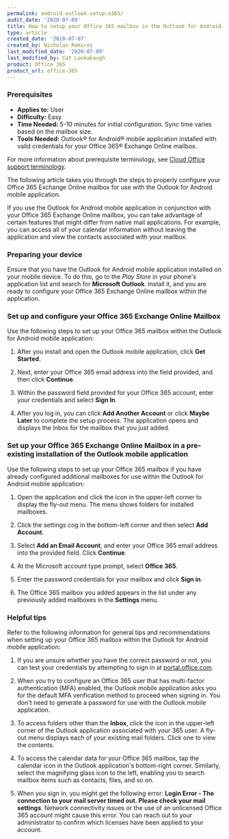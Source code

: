 ```yaml
---
permalink: android-outlook-setup-o365/
audit_date: '2020-07-09'
title: How to setup your Office 365 mailbox in the Outlook for Android mobile application
type: article
created_date: '2020-07-07'
created_by: Nicholas Ramirez
last_modified_date: '2020-07-09'
last_modified_by: Cat Lookabaugh
product: Office 365
product_url: office-365
---
```


### Prerequisites

- **Applies to:** User
- **Difficulty:** Easy
- **Time Needed:** 5-10 minutes for initial configuration. Sync time varies based on the mailbox size.
- **Tools Needed:** Outlook&reg; for Android&reg; mobile application installed with valid credentials for your
  Office 365&reg; Exchange Online mailbox.

For more information about prerequisite terminology, see [Cloud Office support terminology](/how-to/cloud-office-support-terminology).

The following article takes you through the steps to properly configure your Office 365 Exchange Online mailbox
for use with the Outlook for Android mobile application.

If you use the Outlook for Android mobile application in conjunction with your Office 365 Exchange Online mailbox, you can
take advantage of certain features that might differ from native mail applications. For example, you can access all of your
calendar information without leaving the application and view the contacts associated with your mailbox.

### Preparing your device

Ensure that you have the Outlook for Android mobile application installed on your mobile device. To do this, go to the
*Play Store* in your phone's application list and search for **Microsoft Outlook**. Install it, and you are ready
to configure your Office 365 Exchange Online mailbox within the application.

### Set up and configure your Office 365 Exchange Online Mailbox

Use the following steps to set up your Office 365 mailbox within the Outlook for Android mobile application:

1. After you install and open the Outlook mobile application, click **Get Started**.

2. Next, enter your Office 365 email address into the field provided, and then click **Continue**.

3. Within the password field provided for your Office 365 account, enter your credentials and select **Sign In**.

4. After you log in, you can click **Add Another Account** or click **Maybe Later** to complete the setup process.
   The application opens and displays the Inbox for the mailbox that you just added.

### Set up your Office 365 Exchange Online Mailbox in a pre-existing installation of the Outlook mobile application

Use the following steps to set up your Office 365 mailbox if you have already configured additional mailboxes for use
within the Outlook for Android mobile application:

1. Open the application and click the icon in the upper-left corner to display the fly-out menu. The menu shows folders
for installed mailboxes.

2. Click the settings cog in the bottom-left corner and then select **Add Account**.

3. Select **Add an Email Account**, and enter your Office 365 email address into the provided field. Click **Continue**.

4. At the Microsoft account type prompt, select **Office 365**.

5. Enter the password credentials for your mailbox and click **Sign in**.

6. The Office 365 mailbox you added appears in the list under any previously added mailboxes in the **Settings** menu. 


### Helpful tips

Refer to the following information for general tips and recommendations when setting up your Office 365 mailbox within
the Outlook for Android mobile application:

1. If you are unsure whether you have the correct password or not, you can test your credentials by attempting to sign
   in at [portal.office.com](https://portal.office.com).

2. When you try to configure an Office 365 user that has multi-factor authentication (MFA) enabled, the Outlook mobile
   application asks you for the default MFA verification method to proceed when signing in. You don't need to generate
   a password for use with the Outlook mobile application.

3. To access folders other than the **Inbox**, click the icon in the upper-left corner of the Outlook application
   associated with your 365 user. A fly-out menu displays each of your existing mail folders. Click one to view the contents.

4. To access the calendar data for your Office 365 mailbox, tap the calendar icon in the Outlook application's
   bottom-right corner. Similarly, select the magnifying glass icon to the left, enabling you to search mailbox items
   such as contacts, files, and so on.

5. When you sign in, you might get the following error: **Login Error - The connection to your mail server timed out.
   Please check your mail settings**. Network connectivity issues or the use of an unlicensed Office 365 account might
   cause this error. You can reach out to your administrator to confirm which licenses have been applied to your account.
